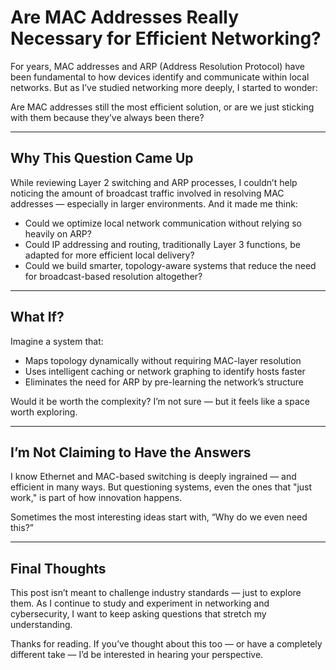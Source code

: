 # Are MAC Addresses Really Necessary for Efficient Networking?

For years, MAC addresses and ARP (Address Resolution Protocol) have been fundamental to how devices identify and communicate within local networks. But as I’ve studied networking more deeply, I started to wonder:

Are MAC addresses still the most efficient solution, or are we just sticking with them because they’ve always been there?

---

## Why This Question Came Up

While reviewing Layer 2 switching and ARP processes, I couldn’t help noticing the amount of broadcast traffic involved in resolving MAC addresses — especially in larger environments. And it made me think:

- Could we optimize local network communication without relying so heavily on ARP?
- Could IP addressing and routing, traditionally Layer 3 functions, be adapted for more efficient local delivery?
- Could we build smarter, topology-aware systems that reduce the need for broadcast-based resolution altogether?

---

## What If?

Imagine a system that:

- Maps topology dynamically without requiring MAC-layer resolution
- Uses intelligent caching or network graphing to identify hosts faster
- Eliminates the need for ARP by pre-learning the network’s structure

Would it be worth the complexity? I’m not sure — but it feels like a space worth exploring.

---

## I’m Not Claiming to Have the Answers

I know Ethernet and MAC-based switching is deeply ingrained — and efficient in many ways. But questioning systems, even the ones that "just work," is part of how innovation happens.

Sometimes the most interesting ideas start with, “Why do we even need this?”

---

## Final Thoughts

This post isn’t meant to challenge industry standards — just to explore them. As I continue to study and experiment in networking and cybersecurity, I want to keep asking questions that stretch my understanding.

Thanks for reading. If you’ve thought about this too — or have a completely different take — I’d be interested in hearing your perspective.

